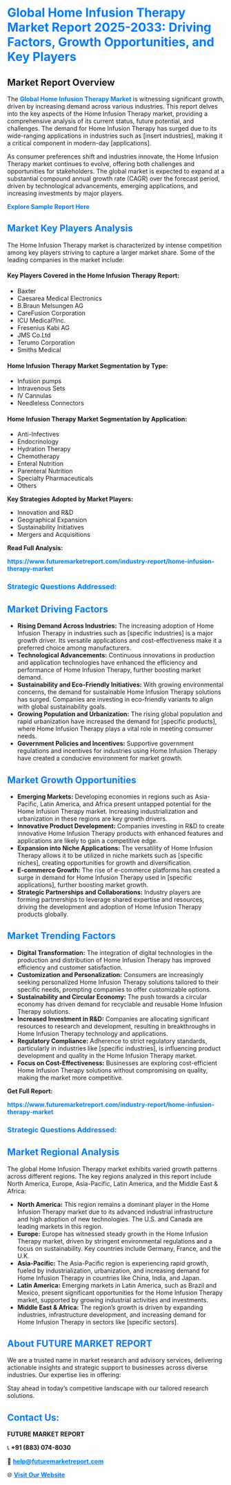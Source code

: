 <h1 style="color: #007BFF;">Global Home Infusion Therapy Market Report 2025-2033: Driving Factors, Growth Opportunities, and Key Players</h1>

<section id="overview">
<h2>Market Report Overview</h2>
<p>The <a href="https://www.futuremarketreport.com/industry-report/home-infusion-therapy-market" style="color: #007BFF; text-decoration: none;"><strong>Global Home Infusion Therapy Market</strong></a> is witnessing significant growth, driven by increasing demand across various industries. This report delves into the key aspects of the Home Infusion Therapy market, providing a comprehensive analysis of its current status, future potential, and challenges. The demand for Home Infusion Therapy has surged due to its wide-ranging applications in industries such as [insert industries], making it a critical component in modern-day [applications].</p>
<p>As consumer preferences shift and industries innovate, the Home Infusion Therapy market continues to evolve, offering both challenges and opportunities for stakeholders. The global market is expected to expand at a substantial compound annual growth rate (CAGR) over the forecast period, driven by technological advancements, emerging applications, and increasing investments by major players.</p>
</section>

<section id="overview">
<p><a href="https://www.futuremarketreport.com/request-sample/reportId=60567" style="color: #007BFF; text-decoration: none;"><strong>Explore Sample Report Here</strong></a></p>
</section>

<section id="key-players">
<h2 style="color: #007BFF;">Market Key Players Analysis</h2>
<p>The Home Infusion Therapy market is characterized by intense competition among key players striving to capture a larger market share. Some of the leading companies in the market include:</p>
<h4>Key Players Covered in the Home Infusion Therapy Report:</h4>
<ul><li>Baxter</li><li>Caesarea Medical Electronics</li><li>B.Braun Melsungen AG</li><li>CareFusion Corporation</li><li>ICU Medical?Inc.</li><li>Fresenius Kabi AG</li><li>JMS Co.Ltd</li><li>Terumo Corporation</li><li>Smiths Medical</li></ul>
<h4>Home Infusion Therapy Market Segmentation by Type:</h4>
<ul><li>Infusion pumps</li><li>Intravenous Sets</li><li>IV Cannulas</li><li>Needleless Connectors</li></ul>

<h4>Home Infusion Therapy Market Segmentation by Application:</h4>
<ul><li>Anti-Infectives</li><li>Endocrinology</li><li>Hydration Therapy</li><li>Chemotherapy</li><li>Enteral Nutrition</li><li>Parenteral Nutrition</li><li>Specialty Pharmaceuticals</li><li>Others</li></ul>
<p><strong>Key Strategies Adopted by Market Players:</strong></p>
<ul>
<li>Innovation and R&D</li>
<li>Geographical Expansion</li>
<li>Sustainability Initiatives</li>
<li>Mergers and Acquisitions</li>
</ul>
</section>

<section>
<p><strong>Read Full Analysis: </strong></p><a href="https://www.futuremarketreport.com/industry-report/home-infusion-therapy-market" style="color: #007BFF; text-decoration: none;"><strong>https://www.futuremarketreport.com/industry-report/home-infusion-therapy-market</strong></a>
<h3 style="color: #007BFF;">Strategic Questions Addressed:</h3>
</section>

<section id="driving-factors">
<h2 style="color: #007BFF;">Market Driving Factors</h2>
<ul>
<li><strong>Rising Demand Across Industries:</strong> The increasing adoption of Home Infusion Therapy in industries such as [specific industries] is a major growth driver. Its versatile applications and cost-effectiveness make it a preferred choice among manufacturers.</li>
<li><strong>Technological Advancements:</strong> Continuous innovations in production and application technologies have enhanced the efficiency and performance of Home Infusion Therapy, further boosting market demand.</li>
<li><strong>Sustainability and Eco-Friendly Initiatives:</strong> With growing environmental concerns, the demand for sustainable Home Infusion Therapy solutions has surged. Companies are investing in eco-friendly variants to align with global sustainability goals.</li>
<li><strong>Growing Population and Urbanization:</strong> The rising global population and rapid urbanization have increased the demand for [specific products], where Home Infusion Therapy plays a vital role in meeting consumer needs.</li>
<li><strong>Government Policies and Incentives:</strong> Supportive government regulations and incentives for industries using Home Infusion Therapy have created a conducive environment for market growth.</li>
</ul>
</section>

<section id="growth-opportunities">
<h2 style="color: #007BFF;">Market Growth Opportunities</h2>
<ul>
<li><strong>Emerging Markets:</strong> Developing economies in regions such as Asia-Pacific, Latin America, and Africa present untapped potential for the Home Infusion Therapy market. Increasing industrialization and urbanization in these regions are key growth drivers.</li>
<li><strong>Innovative Product Development:</strong> Companies investing in R&D to create innovative Home Infusion Therapy products with enhanced features and applications are likely to gain a competitive edge.</li>
<li><strong>Expansion into Niche Applications:</strong> The versatility of Home Infusion Therapy allows it to be utilized in niche markets such as [specific niches], creating opportunities for growth and diversification.</li>
<li><strong>E-commerce Growth:</strong> The rise of e-commerce platforms has created a surge in demand for Home Infusion Therapy used in [specific applications], further boosting market growth.</li>
<li><strong>Strategic Partnerships and Collaborations:</strong> Industry players are forming partnerships to leverage shared expertise and resources, driving the development and adoption of Home Infusion Therapy products globally.</li>
</ul>
</section>

<section id="trending-factors">
<h2 style="color: #007BFF;">Market Trending Factors</h2>
<ul>
<li><strong>Digital Transformation:</strong> The integration of digital technologies in the production and distribution of Home Infusion Therapy has improved efficiency and customer satisfaction.</li>
<li><strong>Customization and Personalization:</strong> Consumers are increasingly seeking personalized Home Infusion Therapy solutions tailored to their specific needs, prompting companies to offer customizable options.</li>
<li><strong>Sustainability and Circular Economy:</strong> The push towards a circular economy has driven demand for recyclable and reusable Home Infusion Therapy solutions.</li>
<li><strong>Increased Investment in R&D:</strong> Companies are allocating significant resources to research and development, resulting in breakthroughs in Home Infusion Therapy technology and applications.</li>
<li><strong>Regulatory Compliance:</strong> Adherence to strict regulatory standards, particularly in industries like [specific industries], is influencing product development and quality in the Home Infusion Therapy market.</li>
<li><strong>Focus on Cost-Effectiveness:</strong> Businesses are exploring cost-efficient Home Infusion Therapy solutions without compromising on quality, making the market more competitive.</li>
</ul>
</section>

<section>
<p><strong>Get Full Report: </strong></p><a href="https://www.futuremarketreport.com/industry-report/home-infusion-therapy-market" style="color: #007BFF; text-decoration: none;"><strong>https://www.futuremarketreport.com/industry-report/home-infusion-therapy-market</strong></a>
<h3 style="color: #007BFF;">Strategic Questions Addressed:</h3>
</section>


<section id="regional-analysis">
<h2 style="color: #007BFF;">Market Regional Analysis</h2>
<p>The global Home Infusion Therapy market exhibits varied growth patterns across different regions. The key regions analyzed in this report include North America, Europe, Asia-Pacific, Latin America, and the Middle East & Africa:</p>
<ul>
<li><strong>North America:</strong> This region remains a dominant player in the Home Infusion Therapy market due to its advanced industrial infrastructure and high adoption of new technologies. The U.S. and Canada are leading markets in this region.</li>
<li><strong>Europe:</strong> Europe has witnessed steady growth in the Home Infusion Therapy market, driven by stringent environmental regulations and a focus on sustainability. Key countries include Germany, France, and the U.K.</li>
<li><strong>Asia-Pacific:</strong> The Asia-Pacific region is experiencing rapid growth, fueled by industrialization, urbanization, and increasing demand for Home Infusion Therapy in countries like China, India, and Japan.</li>
<li><strong>Latin America:</strong> Emerging markets in Latin America, such as Brazil and Mexico, present significant opportunities for the Home Infusion Therapy market, supported by growing industrial activities and investments.</li>
<li><strong>Middle East & Africa:</strong> The region’s growth is driven by expanding industries, infrastructure development, and increasing demand for Home Infusion Therapy in sectors like [specific sectors].</li>
</ul>
</section>

<footer>
<h2 style="color: #007BFF;">About FUTURE MARKET REPORT</h2>
<p>We are a trusted name in market research and advisory services, delivering actionable insights and strategic support to businesses across diverse industries. Our expertise lies in offering:</p>

<p>Stay ahead in today’s competitive landscape with our tailored research solutions.</p>

<h2 style="color: #007BFF;">Contact Us:</h2>
<p><strong>FUTURE MARKET REPORT</strong></p>
<p>📞 <strong>+91 (883) 074-8030</strong></p>
<p>📧 <strong><a href="mailto:help@futuremarketreport.com" style="color: #007BFF;">help@futuremarketreport.com</a></strong></p>
<p>🌐 <strong><a href="https://www.futuremarketreport.com/" style="color: #007BFF;">Visit Our Website</a></strong></p>
</footer>